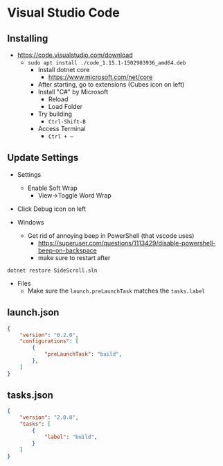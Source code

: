 # Visual Studio Code

## Installing

* https://code.visualstudio.com/download
  - `sudo apt install ./code_1.15.1-1502903936_amd64.deb`
	- Install dotnet core
		- https://www.microsoft.com/net/core
	- After starting, go to extensions (Cubes icon on left)
    - Install "C#" by Microsoft
      - Reload
      - Load Folder
    - Try building
      - `Ctrl-Shift-B`
    - Access Terminal
      - `Ctrl + ~`

## Update Settings

* Settings
  - Enable Soft Wrap
    - View->Toggle Word Wrap

* Click Debug icon on left

* Windows
  - Get rid of annoying beep in PowerShell (that vscode uses)
    - https://superuser.com/questions/1113429/disable-powershell-beep-on-backspace
    - make sure to restart after


`dotnet restore SideScroll.sln`

- Files
  - Make sure the `launch.preLaunchTask` matches the `tasks.label`

## launch.json

```json
{
    "version": "0.2.0",
    "configurations": [
        {
            "preLaunchTask": "build",
        },
    ]
}
```
## tasks.json

```json
{
    "version": "2.0.0",
    "tasks": [
        {
            "label": "build",
        }
    ]
}
```